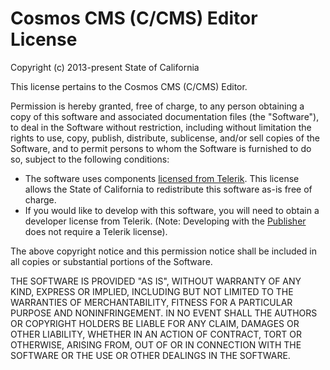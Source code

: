 # Cosmos CMS (C/CMS) Editor License #

Copyright (c) 2013-present State of California

This license pertains to the Cosmos CMS (C/CMS) Editor.

Permission is hereby granted, free of charge, to any person obtaining a copy of this software and associated documentation files (the "Software"), to deal in the Software without restriction, including without limitation the rights to use, copy, publish, distribute, sublicense, and/or sell copies of the Software, and to permit persons to whom the Software is furnished to do so, subject to the following conditions:

* The software uses components [licensed from Telerik](https://www.telerik.com/purchase/license-agreement/kendo-ui). This license allows the State of California to  redistribute this software as-is free of charge.
* If you would like to develop with this software, you will need to obtain a developer license from Telerik. (Note: Developing with the [Publisher](https://github.com/StateOfCalifornia/CosmosCMS.Publisher) does not require a Telerik license).

The above copyright notice and this permission notice shall be included in all copies or substantial portions of the Software.

THE SOFTWARE IS PROVIDED "AS IS", WITHOUT WARRANTY OF ANY KIND, EXPRESS OR IMPLIED, INCLUDING BUT NOT LIMITED TO THE WARRANTIES OF MERCHANTABILITY, FITNESS FOR A PARTICULAR PURPOSE AND NONINFRINGEMENT. IN NO EVENT SHALL THE AUTHORS OR COPYRIGHT HOLDERS BE LIABLE FOR ANY CLAIM, DAMAGES OR OTHER LIABILITY, WHETHER IN AN ACTION OF CONTRACT, TORT OR OTHERWISE, ARISING FROM, OUT OF OR IN CONNECTION WITH THE SOFTWARE OR THE USE OR OTHER DEALINGS IN THE SOFTWARE.
